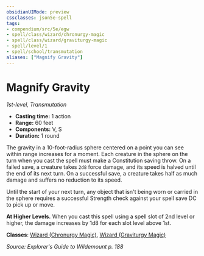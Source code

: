 ```yaml
---
obsidianUIMode: preview
cssclasses: json5e-spell
tags:
- compendium/src/5e/egw
- spell/class/wizard/chronurgy-magic
- spell/class/wizard/graviturgy-magic
- spell/level/1
- spell/school/transmutation
aliases: ["Magnify Gravity"]
---
```

# Magnify Gravity
*1st-level, Transmutation*  

- **Casting time:** 1 action
- **Range:** 60 feet
- **Components:** V, S
- **Duration:** 1 round

The gravity in a 10-foot-radius sphere centered on a point you can see within range increases for a moment. Each creature in the sphere on the turn when you cast the spell must make a Constitution saving throw. On a failed save, a creature takes `2d8` force damage, and its speed is halved until the end of its next turn. On a successful save, a creature takes half as much damage and suffers no reduction to its speed.

Until the start of your next turn, any object that isn't being worn or carried in the sphere requires a successful Strength check against your spell save DC to pick up or move.

**At Higher Levels.** When you cast this spell using a spell slot of 2nd level or higher, the damage increases by 1d8 for each slot level above 1st.

**Classes**: [Wizard (Chronurgy Magic)](/compendium/classes/wizard-chronurgy-magic-egw.md), [Wizard (Graviturgy Magic)](/compendium/classes/wizard-graviturgy-magic-egw.md)

*Source: Explorer's Guide to Wildemount p. 188*